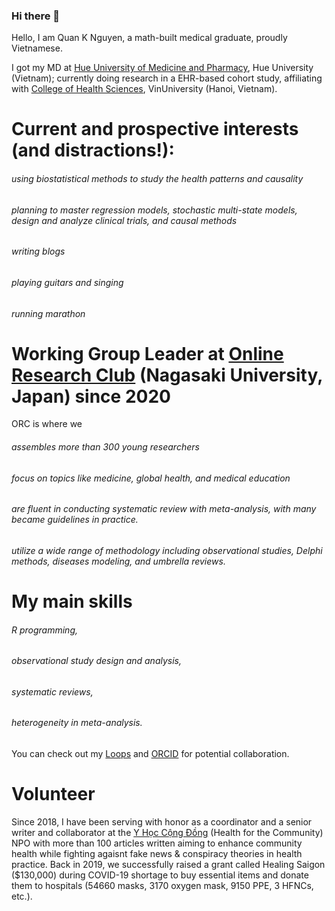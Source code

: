 ### Hi there 👋

Hello, I am Quan K Nguyen, a math-built medical graduate, proudly Vietnamese. 

I got my MD at [Hue University of Medicine and Pharmacy]([url](https://www.huemed-univ.edu.vn/)), Hue University (Vietnam); 
currently doing research in a EHR-based cohort study, affiliating with [College of Health Sciences]([url](https://vinuni.edu.vn/college-of-health-sciences/)), VinUniversity (Hanoi, Vietnam). 

# Current and prospective interests (and distractions!):
###### using biostatistical methods to study the health patterns and causality
###### planning to master regression models, stochastic multi-state models, design and analyze clinical trials, and causal methods
###### writing blogs
###### playing guitars and singing
###### running marathon

# Working Group Leader at [Online Research Club](https://www.onlineresearchclub.org/members) (Nagasaki University, Japan) since 2020
ORC is where we
###### assembles more than 300 young researchers 
###### focus on topics like medicine, global health, and medical education
###### are fluent in conducting systematic review with meta-analysis, with many became guidelines in practice.
###### utilize a wide range of methodology including observational studies, Delphi methods, diseases modeling, and umbrella reviews.

# My main skills
###### R programming, 
###### observational study design and analysis, 
###### systematic reviews, 
###### heterogeneity in meta-analysis.

You can check out my [Loops]([url](https://loop.frontiersin.org/people/1341250/overview)) and [ORCID]([url](https://orcid.org/my-orcid?orcid=0000-0002-3222-0978)) for potential collaboration.

# Volunteer
Since 2018, I have been serving with honor as a coordinator and a senior writer and collaborator at the [Y Học Cộng Đồng]([url](https://yhoccongdong.com/profile/nguyenkhoiquan/)) (Health for the Community) NPO with more than 100 articles written aiming to enhance community health while fighting agaisnt fake news & conspiracy theories in health practice. Back in 2019, we successfully raised a grant called Healing Saigon ($130,000) during COVID-19 shortage to buy essential items and donate them to hospitals (54660 masks, 3170 oxygen mask, 9150 PPE, 3 HFNCs, etc.).

<!--
**quan-nk/quan-nk** is a ✨ _special_ ✨ repository because its `README.md` (this file) appears on your GitHub profile.

Here are some ideas to get you started:

- 🔭 I’m currently working on ...
- 🌱 I’m currently learning ...
- 👯 I’m looking to collaborate on ...
- 🤔 I’m looking for help with ...
- 💬 Ask me about ...
- 📫 How to reach me: ...
- 😄 Pronouns: ...
- ⚡ Fun fact: ...
-->

